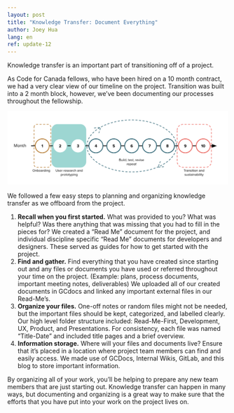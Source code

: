 ```yaml
---
layout: post
title: "Knowledge Transfer: Document Everything"
author: Joey Hua
lang: en
ref: update-12
---
```

Knowledge transfer is an important part of transitioning off of a project. 

As Code for Canada fellows, who have been hired on a 10 month contract, we had a very clear view of our timeline on the project. Transition was built into a 2 month block, however, we’ve been documenting our processes throughout the fellowship.

![alt text](https://raw.githubusercontent.com/code-for-canada/psc-updates/master/images/timeline.png "Code for Canada fellowship timeline")

We followed a few easy steps to planning and organizing knowledge transfer as we offboard from the project.

1. **Recall when you first started.** What was provided to you? What was helpful? Was there anything that was missing that you had to fill in the pieces for? We created a “Read Me” document for the project, and individual discipline specific “Read Me” documents for developers and designers. These served as guides for how to get started with the project.
2. **Find and gather.** Find everything that you have created since starting out and any files or documents you have used or referred throughout your time on the project. (Example: plans, process documents, important meeting notes, deliverables) We uploaded all of our created documents in GCdocs and linked any important external files in our Read-Me’s.
3. **Organize your files.** One-off notes or random files might not be needed, but the important files should be kept, categorized, and labelled clearly. Our high level folder structure included: Read-Me-First, Development, UX, Product, and Presentations. For consistency, each file was named “Title-Date” and included title pages and a brief overview. 
4. **Information storage.** Where will your files and documents live? Ensure that it’s placed in a location where project team members can find and easily access. We made use of GCDocs, Internal Wikis, GitLab, and this blog to store important information.

By organizing all of your work, you’ll be helping to prepare any new team members that are just starting out. Knowledge transfer can happen in many ways, but documenting and organizing is a great way to make sure that the efforts that you have put into your work on the project lives on.
